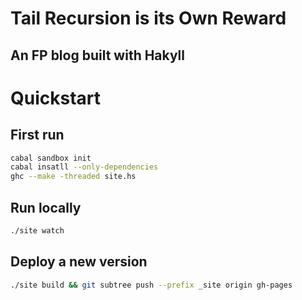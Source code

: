# Tail Recursion is its Own Reward 
## An FP blog built with Hakyll

# Quickstart
## First run
```bash
cabal sandbox init
cabal insatll --only-dependencies
ghc --make -threaded site.hs
```

## Run locally
```bash
./site watch
```

## Deploy a new version
```bash
./site build && git subtree push --prefix _site origin gh-pages
```
